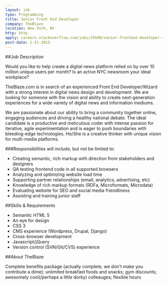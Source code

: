 ```yaml
---
layout: job
type: Programming
title: Senior Front End Developer
company: TheBlaze
location: New York, NY
http: http
apply: careers.stackoverflow.com/jobs/29500/senior-frontend-developer-theblaze?a=yQWvEuQ
post-date: 1-21-2013
--- 
```


##Job Description

Would you like to help create a digital news platform relied on by over 10 million unique users per month? Is an active NYC newsroom your ideal workplace?

TheBlaze.com is in search of an experienced Front End Developer/Wizard with a strong interest in digital news design and development. We are looking for someone with the vision and ability to create next-generation experiences for a wide variety of digital news and information mediums. 

We are passionate about our ability to bring a community together online, engaging audiences and driving a healthy national debate. The ideal candidate is a productive and meticulous coder with intense passion for iterative, agile experimentation and is eager to push boundaries with bleeding-edge technologies. He/She is a creative thinker with unique vision for multi-media platforms.

###Responsibilities will include, but not be limited to:

* Creating semantic, rich markup with direction from stakeholders and designers
* QA testing frontend code in all supported browsers
* Analyzing and optimizing website load time
* Supporting partner relationships (email, analytics, advertising, etc)
* Knowledge of rich markup formats (RDFa, Microformats, Microdata)
* Evaluating website for SEO and social media friendliness
* Assisting and training junior staff


##Skills & Requirements

* Semantic HTML 5
* An eye for design
* CSS 3
* CMS experience (Wordpress, Drupal, Django)
* Cross-browser development
* Javascript/jQuery
* Version control (SVN/Git/CVS) experience


##About TheBlaze

Complete benefits package (actually complete, we don't make you contribute a dime); unlimited breakfast foods and snacks; gym discounts; awesomely cool(/perhaps a little dorky) colleauges; flexible hours